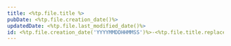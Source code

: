 ```yaml
---
title: <%tp.file.title %>
pubDate: <%tp.file.creation_date()%>
updatedDate: <%tp.file.last_modified_date()%>
id: <%tp.file.creation_date('YYYYMMDDHHMMSS')%>-<%tp.file.title.replaceAll(' ', '-').toLowerCase()%>
---
```

